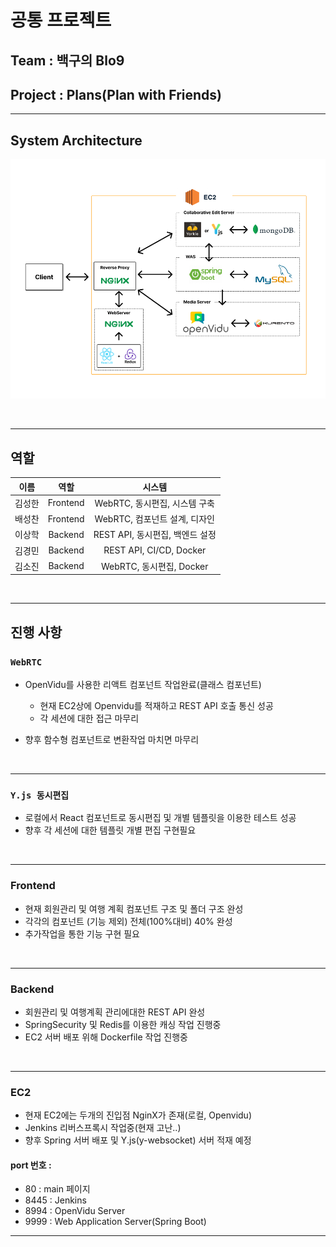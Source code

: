# 공통 프로젝트

## Team : 백구의 Blo9

## Project : Plans(Plan with Friends)

---

## System Architecture

<span align="center">

![SystemArchitecure](./images/System%20Architecrue.PNG)

</span>

<br />

---

## 역할

|  이름  |   역할   |             시스템              |
| :----: | :------: | :-----------------------------: |
| 김성한 | Frontend |  WebRTC, 동시편집, 시스템 구축  |
| 배성찬 | Frontend |  WebRTC, 컴포넌트 설계, 디자인  |
| 이상학 | Backend  | REST API, 동시편집, 백엔드 설정 |
| 김경민 | Backend  |     REST API, CI/CD, Docker     |
| 김소진 | Backend  |    WebRTC, 동시편집, Docker     |

<br />

---

## 진행 사항

### `WebRTC`

- OpenVidu를 사용한 리액트 컴포넌트 작업완료(클래스 컴포넌트)

  - 현재 EC2상에 Openvidu를 적재하고 REST API 호출 통신 성공
  - 각 세션에 대한 접근 마무리

- 향후 함수형 컴포넌트로 변환작업 마치면 마무리

<br />

---

### `Y.js 동시편집`

- 로컬에서 React 컴포넌트로 동시편집 및 개별 템플릿을 이용한 테스트 성공
- 향후 각 세션에 대한 템플릿 개별 편집 구현필요

<br />

---

### Frontend

- 현재 회원관리 및 여행 계획 컴포넌트 구조 및 폴더 구조 완성
- 각각의 컴포넌트 (기능 제외) 전체(100%대비) 40% 완성
- 추가작업을 통한 기능 구현 필요

<br />

---

### Backend

- 회원관리 및 여행계획 관리에대한 REST API 완성
- SpringSecurity 및 Redis를 이용한 캐싱 작업 진행중
- EC2 서버 배포 위해 Dockerfile 작업 진행중

<br />

---

### EC2

- 현재 EC2에는 두개의 진입점 NginX가 존재(로컬, Openvidu)
- Jenkins 리버스프록시 작업중(현재 고난..)
- 향후 Spring 서버 배포 및 Y.js(y-websocket) 서버 적재 예정

#### port 번호 :

- 80 : main 페이지
- 8445 : Jenkins
- 8994 : OpenVidu Server
- 9999 : Web Application Server(Spring Boot)

---
